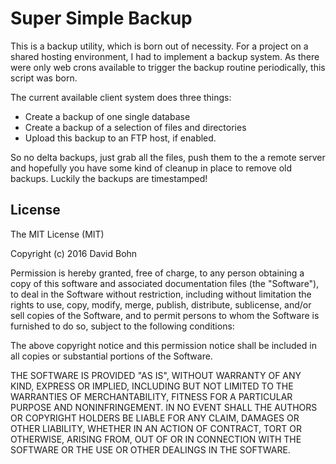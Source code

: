 # Super Simple Backup

This is a backup utility, which is born out of necessity. For a project on a shared hosting environment, I had to implement a backup system.
As there were only web crons available to trigger the backup routine periodically, this script was born.

The current available client system does three things:

* Create a backup of one single database
* Create a backup of a selection of files and directories
* Upload this backup to an FTP host, if enabled.

So no delta backups, just grab all the files, push them to the a remote server and hopefully you have some kind of cleanup in place to remove old backups. Luckily the backups are timestamped!

## License

The MIT License (MIT)

Copyright (c) 2016 David Bohn

Permission is hereby granted, free of charge, to any person obtaining a copy
of this software and associated documentation files (the "Software"), to deal
in the Software without restriction, including without limitation the rights
to use, copy, modify, merge, publish, distribute, sublicense, and/or sell
copies of the Software, and to permit persons to whom the Software is
furnished to do so, subject to the following conditions:

The above copyright notice and this permission notice shall be included in all
copies or substantial portions of the Software.

THE SOFTWARE IS PROVIDED "AS IS", WITHOUT WARRANTY OF ANY KIND, EXPRESS OR
IMPLIED, INCLUDING BUT NOT LIMITED TO THE WARRANTIES OF MERCHANTABILITY,
FITNESS FOR A PARTICULAR PURPOSE AND NONINFRINGEMENT. IN NO EVENT SHALL THE
AUTHORS OR COPYRIGHT HOLDERS BE LIABLE FOR ANY CLAIM, DAMAGES OR OTHER
LIABILITY, WHETHER IN AN ACTION OF CONTRACT, TORT OR OTHERWISE, ARISING FROM,
OUT OF OR IN CONNECTION WITH THE SOFTWARE OR THE USE OR OTHER DEALINGS IN THE
SOFTWARE.